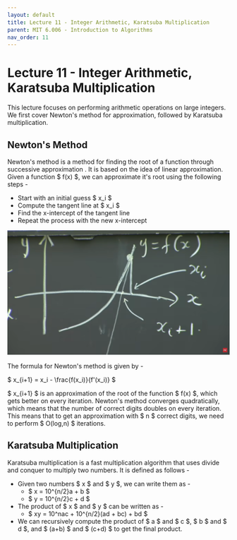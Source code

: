 ```yaml
---
layout: default
title: Lecture 11 - Integer Arithmetic, Karatsuba Multiplication
parent: MIT 6.006 - Introduction to Algorithms
nav_order: 11
---
```


# Lecture 11 - Integer Arithmetic, Karatsuba Multiplication
This lecture focuses on performing arithmetic operations on large integers. We first cover Newton's method for approximation, followed by Karatsuba multiplication.

## Newton's Method
Newton's method is a method for finding the root of a function through successive approximation . It is based on the idea of linear approximation. Given a function $ f(x) $, we can approximate it's root using the following steps -

- Start with an initial guess $ x_i $
- Compute the tangent line at $ x_i $
- Find the x-intercept of the tangent line
- Repeat the process with the new x-intercept

![Newton's Method](./media/lec11-1.png)

The formula for Newton's method is given by -

$ x_{i+1} = x_i - \frac{f(x_i)}{f'(x_i)} $

$ x_{i+1} $ is an approximation of the root of the function $ f(x) $, which gets better on every iteration. Newton's method converges quadratically, which means that the number of correct digits doubles on every iteration. This means that to get an approximation with $ n $ correct digits, we need to perform $ O(log\,n) $ iterations.

## Karatsuba Multiplication
Karatsuba multiplication is a fast multiplication algorithm that uses divide and conquer to multiply two numbers. It is defined as follows -

- Given two numbers $ x $ and $ y $, we can write them as -
  - $ x = 10^{n/2}a + b $
  - $ y = 10^{n/2}c + d $
- The product of $ x $ and $ y $ can be written as -
  - $ xy = 10^nac + 10^{n/2}(ad + bc) + bd $
- We can recursively compute the product of $ a $ and $ c $, $ b $ and $ d $, and $ (a+b) $ and $ (c+d) $ to get the final product.